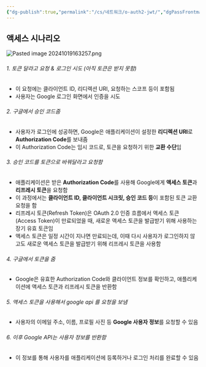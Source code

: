 ```yaml
---
{"dg-publish":true,"permalink":"/cs/네트워크/o-auth2-jwt/","dgPassFrontmatter":true,"noteIcon":""}
---
```



## 액세스 시나리오

![Pasted image 20241019163257.png](/img/user/images/Pasted%20image%2020241019163257.png)
###### 1. 토큰 달라고 요청  & 로그인 시도 (아직 토큰은 받지 못함)
-  이 요청에는 클라이언트 ID, 리디렉션 URI, 요청하는 스코프 등이 포함됨
-  사용자는 Google 로그인 화면에서 인증을 시도
###### 2. 구글에서 승인 코드줌
-  사용자가 로그인에 성공하면, Google은 애플리케이션이 설정한 **리디렉션 URI**로 **Authorization Code**를 보내줌
-  이 Authorization Code는 임시 코드로, 토큰을 요청하기 위한 **교환 수단**임

###### 3. 승인 코드를 토큰으로 바꿔달라고 요청함
-  애플리케이션은 받은 **Authorization Code**를 사용해 Google에게 **액세스 토큰**과 **리프레시 토큰**을 요청함
-  이 과정에서는 **클라이언트 ID, 클라이언트 시크릿, 승인 코드 등**이 포함된 토큰 교환 요청을 함
-  리프레시 토큰(Refresh Token)은 OAuth 2.0 인증 흐름에서 액세스 토큰(Access Token)이 만료되었을 때, 새로운 액세스 토큰을 발급받기 위해 사용하는 장기 유효 토큰임
-  액세스 토큰은 일정 시간이 지나면 만료되는데, 이때 다시 사용자가 로그인하지 않고도 새로운 액세스 토큰을 발급받기 위해 리프레시 토큰을 사용함

###### 4. 구글에서 토큰을 줌
-  Google은 유효한 Authorization Code와 클라이언트 정보를 확인하고, 애플리케이션에 액세스 토큰과 리프레시 토큰을 반환함

###### 5. 액세스 토큰을 사용해서 google api 를 요청을 보냄
-  사용자의 이메일 주소, 이름, 프로필 사진 등 **Google 사용자 정보**를 요청할 수 있음

###### 6. 이후 Google API는  사용자 정보를 반환함
-  이 정보를 통해 사용자를 애플리케이션에 등록하거나 로그인 처리를 완료할 수 있음

